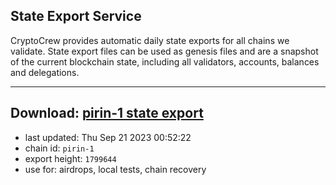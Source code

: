 ## State Export Service
CryptoCrew provides automatic daily state exports for all chains we validate. State export files can be used as genesis files and are a snapshot of the current blockchain state, including all validators, accounts, balances and delegations.

---
**Download: [pirin-1 state export](https://dl.ccvalidators.com/SERVICE/nolus/pirin-1_export_1799644.json)**
---

- last updated: Thu Sep 21 2023 00:52:22
- chain id: `pirin-1`
- export height: `1799644`
- use for: airdrops, local tests, chain recovery

